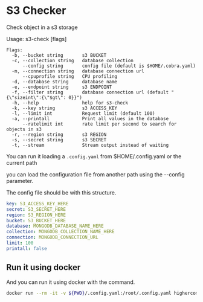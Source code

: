 S3 Checker
===================

Check object in a s3 storage

Usage:
  s3-check [flags]

```
Flags:
  -b, --bucket string       s3 BUCKET
  -c, --collection string   database collection
      --config string       config file (default is $HOME/.cobra.yaml)
  -m, --connection string   database connection url
      --cpuprofile string   CPU profiling
  -d, --database string     database name
  -e, --endpoint string     s3 ENDPOINT
  -f, --filter string       database connection url (default "{\"sizeint\":{\"$gt\": 0}}")
  -h, --help                help for s3-check
  -k, --key string          s3 ACCESS_KEY
  -l, --limit int           Request limit (default 100)
  -a, --printall            Print all values in the database
      --ratelimit int       rate limit per second to search for objects in s3
  -r, --region string       s3 REGION
  -s, --secret string       s3 SECRET
  -t, --stream              Stream output instead of waiting
```

You can run it loading a `.config.yaml` from $HOME/.config.yaml or the current path

you can load the configuration file from another path using the --config parameter.

The config file should be with this structure.

```yaml
key: S3_ACCESS_KEY_HERE
secret: S3_SECRET_HERE
region: S3_REGION_HERE
bucket: S3_BUCKET_HERE
database: MONGODB_DATABASE_NAME_HERE
collection: MONGODB_COLLECTION_NAME_HERE
connection: MONGODB_CONNECTION_URL
limit: 100
printall: false
```

## Run it using docker 

And you can run it using docker with the command.

```bash
docker run --rm -it -v ${PWD}/.config.yaml:/root/.config.yaml highercomve/s3-check:latest
```